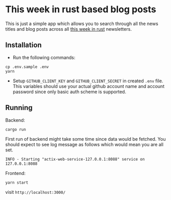 # This week in rust based blog posts

This is just a simple app which allows you to search through all the news titles and blog posts across all [this week in rust](https://github.com/emberian/this-week-in-rust) newsletters.

## Installation

- Run the following commands:
```shell script
cp .env.sample .env
yarn
```
- Setup `GITHUB_CLIENT_KEY` and `GITHUB_CLIENT_SECRET` in created `.env` file. This variables should use your actual github account name and account password since only basic auth scheme is supported.

## Running

Backend:
```shell script
cargo run
```

First run of backend might take some time since data would be fetched. You should expect to see log message as follows which would mean you are all set.

```
INFO - Starting "actix-web-service-127.0.0.1:8088" service on 127.0.0.1:8088
```

Frontend:
```shell script
yarn start
```

visit `http://localhost:3000/`